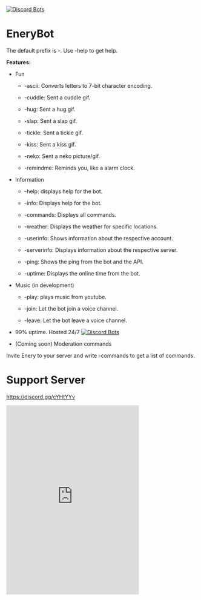 [![Discord Bots](https://discordbots.org/api/widget/567361492287094784.svg)](https://discordbots.org/bot/567361492287094784)


# EneryBot
The default prefix is -. Use -help to get help.


**Features:**


- Fun


     - -ascii: Converts letters to 7-bit character encoding.
    
    
     - -cuddle: Sent a cuddle gif.
    
    
     - -hug: Sent a hug gif.
     
     
     - -slap: Sent a slap gif.
     
     
     - -tickle: Sent a tickle gif.
     
     
     - -kiss: Sent a kiss gif.
     
     
     - -neko: Sent a neko picture/gif.
     
     
     - -remindme: Reminds you, like a alarm clock.
     
     
- Information


     - -help: displays help for the bot.
    
    
     - -info: Displays help for the bot.
     
     
     - -commands: Displays all commands.
    
    
     - -weather: Displays the weather for specific locations.
    

     - -userinfo: Shows information about the respective account.
     
     
     - -serverinfo: Displays information about the respective server.
     
     
     - -ping: Shows the ping from the bot and the API.
     
     
     - -uptime: Displays the online time from the bot.
     
     
- Music (in development)


     - -play: plays music from youtube.


     - -join: Let the bot join a voice channel.
     
     
     - -leave: Let the bot leave a voice channel.
     
     
- 99% uptime. Hosted 24/7
[![Discord Bots](https://discordbots.org/api/widget/status/567361492287094784.svg?noavatar=true)](https://discordbots.org/bot/567361492287094784)


- (Coming soon) Moderation commands

Invite Enery to your server and write -commands to get a list of commands.

# Support Server
https://discord.gg/cYHtYYv

<iframe width="350" height="500" src="https://discordapp.com/widget?id=546815143837827081&amp;theme=dark" frameborder="0" allowtransparency="true"></iframe>

